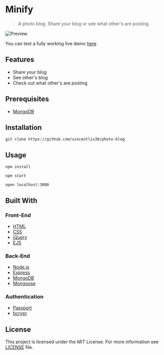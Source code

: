 # Minify
>A photo blog. Share your blog or see what other's are posting.

![Preview](http://www.vincent.engineer/assets/images/minblog.gif)

You can test a fully working live demo [here](https://minify-blog.herokuapp.com/users)

## Features
- Share your blog
- See other's blog
- Check out what other's are posting

## Prerequisites
- [MongoDB](https://docs.mongodb.com/manual/installation/)

## Installation
```git clone https://github.com/vincentliu38/photo-blog```

## Usage
```npm install```

```npm start```

```open localhost:3000```

## Built With
### Front-End
- [HTML](https://developer.mozilla.org/en-US/docs/Web/HTML)
- [CSS](https://developer.mozilla.org/en-US/docs/Web/CSS)
- [jQuery](https://jquery.com/)
- [EJS](http://ejs.co/)
### Back-End
- [Node.js](https://nodejs.org/en)
- [Express](https://expressjs.com)
- [MongoDB](https://www.mongodb.com)
- [Mongoose](http://mongoosejs.com)
### Authentication
- [Passport](http://passportjs.org/)
- [bcrypr](https://www.npmjs.com/package/bcrypt)

## License
This project is licensed under the MIT License. For more information see [LICENSE](https://github.com/vincentliu38/connect-4/blob/gh-pages/LICENSE) file.

